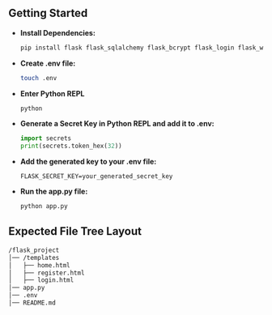 ## Getting Started

- **Install Dependencies:**

  ```sh
  pip install flask flask_sqlalchemy flask_bcrypt flask_login flask_wtf wtforms

- **Create .env file:**
  ```sh
  touch .env

- **Enter Python REPL**
  ```sh
  python

- **Generate a Secret Key in Python REPL and add it to .env:**
  ```python
  import secrets
  print(secrets.token_hex(32))

- **Add the generated key to your .env file:**
  ```env
  FLASK_SECRET_KEY=your_generated_secret_key

- **Run the app.py file:**
  ```sh
  python app.py

## Expected File Tree Layout
  ```sh
  /flask_project
│── /templates
│   ├── home.html
│   ├── register.html
│   ├── login.html
│── app.py
│── .env
│── README.md
